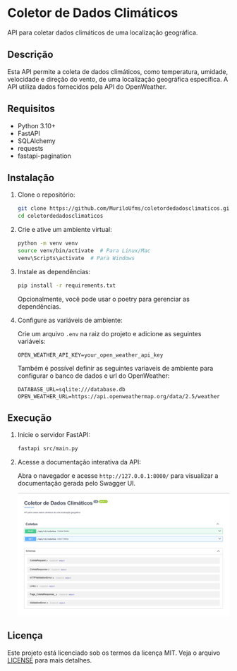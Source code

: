 # Coletor de Dados Climáticos

API para coletar dados climáticos de uma localização geográfica.

## Descrição

Esta API permite a coleta de dados climáticos, como temperatura, umidade, velocidade e direção do vento, de uma localização geográfica específica. A API utiliza dados fornecidos pela API do OpenWeather.

## Requisitos

- Python 3.10+
- FastAPI
- SQLAlchemy
- requests
- fastapi-pagination

## Instalação

1. Clone o repositório:

   ```bash
   git clone https://github.com/MuriloUfms/coletordedadosclimaticos.git
   cd coletordedadosclimaticos
   ```

2. Crie e ative um ambiente virtual:

   ```bash
   python -m venv venv
   source venv/bin/activate  # Para Linux/Mac
   venv\Scripts\activate  # Para Windows
   ```

3. Instale as dependências:

   ```bash
   pip install -r requirements.txt
   ```
   Opcionalmente, você pode usar o poetry para gerenciar as dependências.


4. Configure as variáveis de ambiente:

   Crie um arquivo `.env` na raiz do projeto e adicione as seguintes variáveis:

   ```env
   OPEN_WEATHER_API_KEY=your_open_weather_api_key
   ```
   
   Também é possível definir as seguintes variaveis de ambiente para configurar o banco de dados e url do OpenWeather:

   ```env
   DATABASE_URL=sqlite:///database.db
   OPEN_WEATHER_URL=https://api.openweathermap.org/data/2.5/weather
   ```

## Execução

1. Inicie o servidor FastAPI:

   ```bash
   fastapi src/main.py 
   ```

2. Acesse a documentação interativa da API:

   Abra o navegador e acesse `http://127.0.0.1:8000/` para visualizar a documentação gerada pelo Swagger UI.

   ![img.png](doc/img.png)

## Licença

Este projeto está licenciado sob os termos da licença MIT. Veja o arquivo [LICENSE](../LICENSE) para mais detalhes.